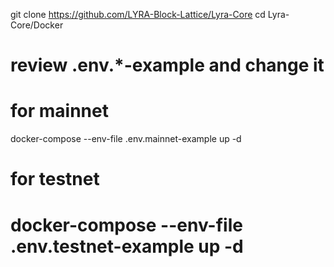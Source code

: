

git clone https://github.com/LYRA-Block-Lattice/Lyra-Core
cd Lyra-Core/Docker
# review .env.*-example and change it
# for mainnet
docker-compose --env-file .env.mainnet-example up -d
# for testnet
# docker-compose --env-file .env.testnet-example up -d


